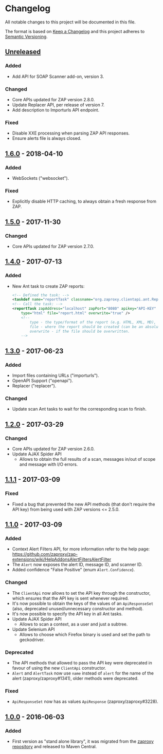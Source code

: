 # Changelog
All notable changes to this project will be documented in this file.

The format is based on [Keep a Changelog](https://keepachangelog.com/en/1.0.0/)
and this project adheres to [Semantic Versioning](https://semver.org/spec/v2.0.0.html).

## [Unreleased]
### Added
- Add API for SOAP Scanner add-on, version 3.

### Changed
- Core APIs updated for ZAP version 2.8.0.
- Update Replacer API, per release of version 7.
- Add description to Importurls API endpoint.

### Fixed
- Disable XXE processing when parsing ZAP API responses.
- Ensure alerts file is always closed.

## [1.6.0] - 2018-04-10
### Added
- WebSockets ("websocket").

### Fixed
- Explicitly disable HTTP caching, to always obtain a fresh response from ZAP.

## [1.5.0] - 2017-11-30
### Changed
- Core APIs updated for ZAP version 2.7.0.

## [1.4.0] - 2017-07-13
### Added
- New Ant task to create ZAP reports:
  ```XML
  <!-- Defined the task: -->
  <taskdef name="reportTask" classname="org.zaproxy.clientapi.ant.ReportTask" />
  <!-- Call the task: -->
  <reportTask zapAddress="localhost" zapPort="8080" apikey="API-KEY"
      type="html" file="report.html" overwrite="true" />
      <!--
          type - the type/format of the report (e.g. HTML, XML, MD), defaults to HTML.
          file - where the report should be created (can be an absolute path, if relative it is resolved against the build directory).
          overwrite - if the file should be overwritten.
      -->
  ```

## [1.3.0] - 2017-06-23
### Added
- Import files containing URLs ("importurls").
- OpenAPI Support ("openapi").
- Replacer ("replacer").

### Changed
- Update scan Ant tasks to wait for the corresponding scan to finish.

## [1.2.0] - 2017-03-29
### Changed
- Core APIs updated for ZAP version 2.6.0.
- Update AJAX Spider API
  - Allows to obtain the full results of a scan, messages in/out of scope
  and message with I/O errors.

## [1.1.1] - 2017-03-09
### Fixed
- Fixed a bug that prevented the new API methods (that don't require
the API key) from being used with ZAP versions <= 2.5.0.

## [1.1.0] - 2017-03-09
### Added
- Context Alert Filters API, for more information refer to the help page:
https://github.com/zaproxy/zap-extensions/wiki/HelpAddonsAlertFiltersAlertFilter
- The `Alert` now exposes the alert ID, message ID, and scanner ID.
- Added confidence "False Positive" (enum `Alert.Confidence`).

### Changed
- The `ClientApi` now allows to set the API key through the constructor,
which ensures that the API key is sent whenever required. 
- It's now possible to obtain the keys of the values of an `ApiResponseSet`
(also, deprecated unused/unnecessary constructor and method).
- It's now possible to specify the API key in all Ant tasks.
- Update AJAX Spider API
  - Allows to scan a context, as a user and just a subtree.
- Update Selenium API
  - Allows to choose which Firefox binary is used and set the path to geckodriver.

### Deprecated
 - The API methods that allowed to pass the API key were deprecated in
favour of using the new `ClientApi` constructor.
- `Alert` and `AlertTask` now use `name` instead of `alert` for the name
of the alert (zaproxy/zaproxy#1341), older methods were deprecated.

### Fixed
- `ApiResponseSet` now has as values `ApiResponse` (zaproxy/zaproxy#3228).

## [1.0.0] - 2016-06-03
### Added
 - First version as "stand alone library", it was migrated from the [zaproxy repository](https://github.com/zaproxy/zaproxy)
 and released to Maven Central.

[Unreleased]: https://github.com/zaproxy/zap-api-java/compare/v1.6.0...HEAD
[1.6.0]: https://github.com/zaproxy/zap-api-java/compare/v1.5.0...v1.6.0
[1.5.0]: https://github.com/zaproxy/zap-api-java/compare/v1.4.0...v1.5.0
[1.4.0]: https://github.com/zaproxy/zap-api-java/compare/v1.3.0...v1.4.0
[1.3.0]: https://github.com/zaproxy/zap-api-java/compare/v1.2.0...v1.3.0
[1.2.0]: https://github.com/zaproxy/zap-api-java/compare/v1.1.1...v1.2.0
[1.1.1]: https://github.com/zaproxy/zap-api-java/compare/v1.1.0...v1.1.1
[1.1.0]: https://github.com/zaproxy/zap-api-java/compare/v1.0.0...v1.1.0
[1.0.0]: https://github.com/zaproxy/zap-api-java/compare/6c778f77a817e1ff71e9279e4759535d482e8393...v1.0.0